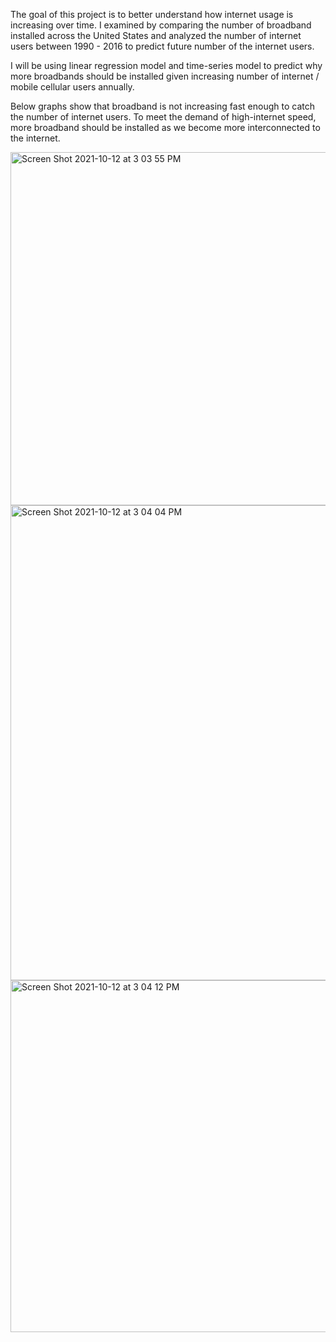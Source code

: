 The goal of this project is to better understand how internet usage is increasing over time. I examined by comparing the number of broadband installed across the United States and analyzed the number of internet users between 1990 - 2016 to predict future number of the internet users. 

I will be using linear regression model and time-series model to predict why more broadbands should be installed given increasing number of internet / mobile cellular users annually.

Below graphs show that broadband is not increasing fast enough to catch the number of internet users. To meet the demand of high-internet speed, more broadband should be installed as we become more interconnected to the internet.

<img width="565" alt="Screen Shot 2021-10-12 at 3 03 55 PM" src="https://user-images.githubusercontent.com/86501110/137035260-40bb8d6b-7a3c-45c5-a9a2-88b42a63887d.png">
<img width="760" alt="Screen Shot 2021-10-12 at 3 04 04 PM" src="https://user-images.githubusercontent.com/86501110/137035265-921b2210-834a-4157-874f-698d44a8bd02.png">
<img width="563" alt="Screen Shot 2021-10-12 at 3 04 12 PM" src="https://user-images.githubusercontent.com/86501110/137035273-a0846706-e61b-4be2-84e4-0cdbbaa4bcd4.png">
